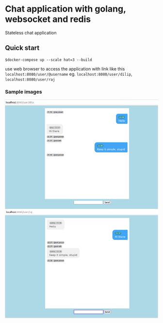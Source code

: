 # Chat application with golang, websocket and redis

Stateless chat application

## Quick start
``` Console 
$docker-compose up --scale hat=3 --build
```
use web browser to access the application with link like this ```localhost:8080/user/@username``` 
eg. ```localhost:8080/user/dilip```, ```localhost:8080/user/raj```

### Sample images
![alt text](https://github.com/2asm/hat/blob/master/chat-dilip.png)
![alt text](https://github.com/2asm/hat/blob/master/chat-raj.png)
